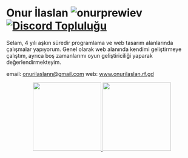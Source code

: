 # Onur İlaslan ![onurprewiev](https://komarev.com/ghpvc/?username=cervanteshub) <a href="https://discord.gg/zHG4m4V9vJ"><img src="https://img.shields.io/discord/754034797864812634.svg?style=flat&label=Join%20Community&color=7289DA" alt="Discord Topluluğu"/></a>


Selam, 4 yılı aşkın süredir programlama ve web tasarım alanlarında çalışmalar yapıyorum. Genel olarak web alanında kendimi geliştirmeye çalıştım, ayrıca boş zamanlarımı oyun geliştiriciliği yaparak değerlendirmekteyim.

email: onurilaslann@gmail.com
web: www.onurilaslan.rf.gd

<p align="center">
<a href="https://github.com/AVS1508">
  <img height="180em" src="https://github-readme-stats-eight-theta.vercel.app/api?username=cervanteshub&show_icons=true&theme=algolia&include_all_commits=true&count_private=true"/>
  <img height="180em" src="https://github-readme-stats-eight-theta.vercel.app/api/top-langs/?username=cervanteshub&layout=compact&langs_count=8&theme=algolia"/>
</a>
</p>
